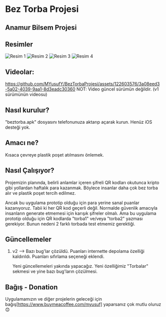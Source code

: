 # Bez Torba Projesi
## Anamur Bilsem Projesi

## Resimler
![Resim 1](https://github.com/MYusufY/BezTorbaProjesi/blob/main/resim1.jpg?raw=true)
![Resim 2](https://github.com/MYusufY/BezTorbaProjesi/blob/main/resim2.jpg?raw=true)
![Resim 3](https://github.com/MYusufY/BezTorbaProjesi/blob/main/resim3.jpg?raw=true)
![Resim 4](https://github.com/MYusufY/BezTorbaProjesi/blob/main/resim4.jpg?raw=true)

## Videolar:
https://github.com/MYusufY/BezTorbaProjesi/assets/122603576/3a08eed3-5a02-4039-9aa1-8d3eadc30360
NOT: Video güncel sürümün değildir. (v1 sürümünün videosu)

## Nasıl kurulur?
"beztorba.apk" dosyasını telefonunuza aktarıp açarak kurun. Henüz iOS desteği yok.

## Amacı ne?
Kısaca çevreye plastik poşet atılmasını önlemek.

## Nasıl Çalışıyor?
Projemizin planında, belirli anlamlar içeren şifreli QR kodları okutunca kripto gibi yollardan haftalık
para kazanmak. Böylece insanlar daha çok bez torba alır ve plastik poşet tercih edilmez. 

Ancak bu uygulama prototip olduğu için para yerine sanal puanlar kazanıyoruz. Tabii ki her QR kod geçerli değil.
Normalde güvenlik amacıyla insanların generate etmemesi için karışık şifreler olmalı. Ama bu uygulama prototip olduğu için QR kodlarda "torba1" ve/veya "torba2" yazması gerekiyor. Bunun nedeni 2 farklı torbada test etmemiz gerektiği.

## Güncellemeler
1. v2 --> Bazı bug'lar çözüldü. Puanları internette depolama özelliği kaldırıldı. Puanları sıfırlama seçeneği eklendi.

   Yeni güncellemeleri yakında yapacağız. Yeni özelliğimiz "Torbalar" sekmesi ve yine bazı bug'ların çözülmesi.

## Bağış - Donation
Uygulamamızın ve diğer projelerin geleceği için bağış[https://www.buymeacoffee.com/myusuf] yaparsanız çok mutlu oluruz 😊

